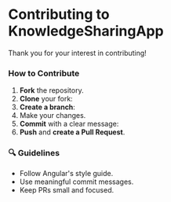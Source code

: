 # Contributing to KnowledgeSharingApp

Thank you for your interest in contributing! 

### How to Contribute

1. **Fork** the repository.
2. **Clone** your fork:
3. **Create a branch**:
4. Make your changes.
5. **Commit** with a clear message:
6. **Push** and **create a Pull Request**.

### 🔍 Guidelines

- Follow Angular's style guide.
- Use meaningful commit messages.
- Keep PRs small and focused.
